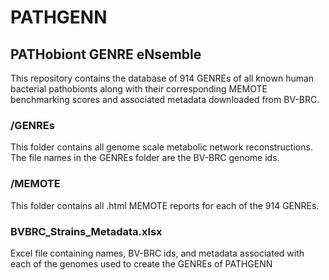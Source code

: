 # PATHGENN
## PATHobiont GENRE eNsemble
This repository contains the database of 914 GENREs of all known human bacterial pathobionts along with their corresponding MEMOTE benchmarking scores and associated metadata downloaded from BV-BRC.
 
### /GENREs
This folder contains all genome scale metabolic network reconstructions. The file names in the GENREs folder are the BV-BRC genome ids. 

### /MEMOTE
This folder contains all .html MEMOTE reports for each of the 914 GENREs.

### BVBRC_Strains_Metadata.xlsx
Excel file containing names, BV-BRC ids, and metadata associated with each of the genomes used to create the GENREs of PATHGENN
